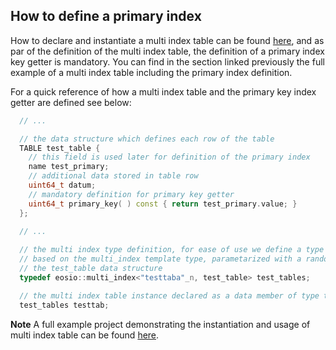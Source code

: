 ## How to define a primary index

How to declare and instantiate a multi index table can be found [here](./how-to-instantiate-a-multi-index-table.md), and as par of the definition of the multi index table, the definition of a primary index key getter is mandatory. You can find in the section linked previously the full example of a multi index table including the primary index definition.

For a quick reference of how a multi index table and the primary key index getter are defined see below:

```cpp
  // ...

  // the data structure which defines each row of the table
  TABLE test_table {
    // this field is used later for definition of the primary index
    name test_primary;
    // additional data stored in table row
    uint64_t datum;
    // mandatory definition for primary key getter
    uint64_t primary_key( ) const { return test_primary.value; }
  };
  
  // ...

  // the multi index type definition, for ease of use we define a type alias `test_tables`, 
  // based on the multi_index template type, parametarized with a random name and 
  // the test_table data structure
  typedef eosio::multi_index<"testtaba"_n, test_table> test_tables;

  // the multi index table instance declared as a data member of type test_tables
  test_tables testtab;
```

__Note__
A full example project demonstrating the instantiation and usage of multi index table can be found [here](https://github.com/EOSIO/eosio.cdt/tree/master/examples/multi_index_example).
